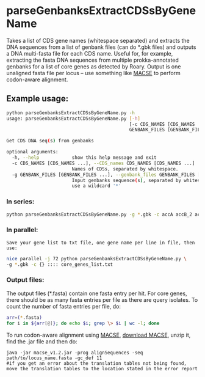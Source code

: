 # parseGenbanksExtractCDSsByGeneName
Takes a list of CDS gene names (whitespace separated) and extracts the DNA sequences from a list of genbank files (can do *.gbk files) and outputs a DNA multi-fasta file for each CDS name.  Useful for, for example, extracting the fasta DNA sequences from multiple prokka-annotated genbanks for a list of core genes as detected by Roary. Output is one unaligned fasta file per locus – use something like [MACSE](http://journals.plos.org/plosone/article?id=10.1371/journal.pone.0022594) to perform codon-aware alignment.

## Example usage:

```bash
python parseGenbanksExtractCDSsByGeneName.py -h
usage: parseGenbanksExtractCDSsByGeneName.py [-h]
                                             [-c CDS_NAMES [CDS_NAMES ...]] -g
                                             GENBANK_FILES [GENBANK_FILES ...]

Get CDS DNA seq(s) from genbanks

optional arguments:
  -h, --help            show this help message and exit
  -c CDS_NAMES [CDS_NAMES ...], --CDS_names CDS_NAMES [CDS_NAMES ...]
                        Names of CDSs, separated by whitespace.
  -g GENBANK_FILES [GENBANK_FILES ...], --genbank_files GENBANK_FILES [GENBANK_FILES ...]
                        Input genbanks sequence(s), separated by whitespace or
                        use a wildcard '*'
```

### In series:
    
```bash
python parseGenbanksExtractCDSsByGeneName.py -g *.gbk -c accA accB_2 accD
```

### In parallel:
    Save your gene list to txt file, one gene name per line in file, then use:

```bash
nice parallel -j 72 python parseGenbanksExtractCDSsByGeneName.py \
-g *.gbk -c {} :::: core_genes_list.txt
```

### Output files:
The output files (*.fasta) contain one fasta entry per hit.  For core genes, there should be as many fasta entries per file as there are query isolates.  To count the number of fasta entries per file, do:
```bash
arr=(*.fasta)
for i in ${arr[@]}; do echo $i; grep \> $i | wc -l; done
```

To run codon-aware alignment using [MACSE](http://journals.plos.org/plosone/article?id=10.1371/journal.pone.0022594), [download MACSE](http://bioweb.supagro.inra.fr/macse/index.php?menu=releases&option=releases), unzip it, find the .jar file and then do:

```
java -jar macse_v1.2.jar -prog alignSequences -seq path/to/locus_name.fasta -gc_def 11
#if you get an error about the translation tables not being found, move the translation tables to the location stated in the error report
```

